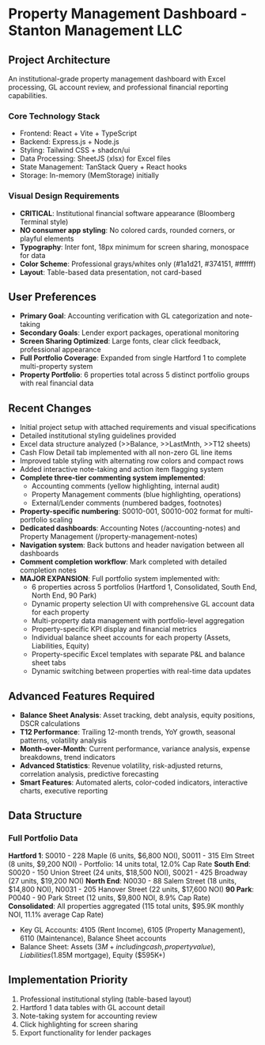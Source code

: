 # Property Management Dashboard - Stanton Management LLC

## Project Architecture
An institutional-grade property management dashboard with Excel processing, GL account review, and professional financial reporting capabilities.

### Core Technology Stack
- Frontend: React + Vite + TypeScript
- Backend: Express.js + Node.js  
- Styling: Tailwind CSS + shadcn/ui
- Data Processing: SheetJS (xlsx) for Excel files
- State Management: TanStack Query + React hooks
- Storage: In-memory (MemStorage) initially

### Visual Design Requirements
- **CRITICAL**: Institutional financial software appearance (Bloomberg Terminal style)
- **NO consumer app styling**: No colored cards, rounded corners, or playful elements
- **Typography**: Inter font, 18px minimum for screen sharing, monospace for data
- **Color Scheme**: Professional grays/whites only (#1a1d21, #374151, #ffffff)
- **Layout**: Table-based data presentation, not card-based

## User Preferences
- **Primary Goal**: Accounting verification with GL categorization and note-taking
- **Secondary Goals**: Lender export packages, operational monitoring
- **Screen Sharing Optimized**: Large fonts, clear click feedback, professional appearance
- **Full Portfolio Coverage**: Expanded from single Hartford 1 to complete multi-property system
- **Property Portfolio**: 6 properties total across 5 distinct portfolio groups with real financial data

## Recent Changes
- Initial project setup with attached requirements and visual specifications
- Detailed institutional styling guidelines provided
- Excel data structure analyzed (>>Balance, >>LastMnth, >>T12 sheets)
- Cash Flow Detail tab implemented with all non-zero GL line items
- Improved table styling with alternating row colors and compact rows
- Added interactive note-taking and action item flagging system
- **Complete three-tier commenting system implemented**:
  - Accounting comments (yellow highlighting, internal audit)
  - Property Management comments (blue highlighting, operations)
  - External/Lender comments (numbered badges, footnotes)
- **Property-specific numbering**: S0010-001, S0010-002 format for multi-portfolio scaling
- **Dedicated dashboards**: Accounting Notes (/accounting-notes) and Property Management (/property-management-notes)
- **Navigation system**: Back buttons and header navigation between all dashboards
- **Comment completion workflow**: Mark completed with detailed completion notes
- **MAJOR EXPANSION**: Full portfolio system implemented with:
  - 6 properties across 5 portfolios (Hartford 1, Consolidated, South End, North End, 90 Park)
  - Dynamic property selection UI with comprehensive GL account data for each property
  - Multi-property data management with portfolio-level aggregation
  - Property-specific KPI display and financial metrics
  - Individual balance sheet accounts for each property (Assets, Liabilities, Equity)
  - Property-specific Excel templates with separate P&L and balance sheet tabs
  - Dynamic switching between properties with real-time data updates

## Advanced Features Required
- **Balance Sheet Analysis**: Asset tracking, debt analysis, equity positions, DSCR calculations
- **T12 Performance**: Trailing 12-month trends, YoY growth, seasonal patterns, volatility analysis  
- **Month-over-Month**: Current performance, variance analysis, expense breakdowns, trend indicators
- **Advanced Statistics**: Revenue volatility, risk-adjusted returns, correlation analysis, predictive forecasting
- **Smart Features**: Automated alerts, color-coded indicators, interactive charts, executive reporting

## Data Structure
### Full Portfolio Data
**Hartford 1**: S0010 - 228 Maple (6 units, $6,800 NOI), S0011 - 315 Elm Street (8 units, $9,200 NOI) - Portfolio: 14 units total, 12.0% Cap Rate
**South End**: S0020 - 150 Union Street (24 units, $18,500 NOI), S0021 - 425 Broadway (27 units, $19,200 NOI)
**North End**: N0030 - 88 Salem Street (18 units, $14,800 NOI), N0031 - 205 Hanover Street (22 units, $17,600 NOI)
**90 Park**: P0040 - 90 Park Street (12 units, $9,800 NOI, 8.9% Cap Rate)
**Consolidated**: All properties aggregated (115 total units, $95.9K monthly NOI, 11.1% average Cap Rate)

- Key GL Accounts: 4105 (Rent Income), 6105 (Property Management), 6110 (Maintenance), Balance Sheet accounts
- Balance Sheet: Assets ($3M+ including cash, property value), Liabilities ($1.85M mortgage), Equity ($595K+)

## Implementation Priority
1. Professional institutional styling (table-based layout)
2. Hartford 1 data tables with GL account detail
3. Note-taking system for accounting review
4. Click highlighting for screen sharing
5. Export functionality for lender packages